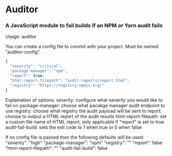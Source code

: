 # Auditor
### A JavaScript module to fail builds if an NPM or Yarn audit fails

Usage: auditor

You can create a config file to commit with your project. Must be named "auditor-config".
```javascript
{
  "severity": "critical",
  "package-manager": "npm",
  "report": true,
  "html-report-filepath": "audit-reports/report.html",
  "registry": "https://registry.npmjs.org/"
}
```

Explaination of options:
severity: configure what severity you would like to fail on
package-manager: choose what pacakge manager audit endpoint to use
registry: choose what registry the audit payload will be sent to
report: choose to output a HTML report of the audit results
html-report-filepath: set a custom file name of HTML report, only applicable if "report" is set to true
audit-fail-build: sets the exit code to 1 when true or 0 when false

If no config file is passed then the following defaults will be used:
  "severity": "high"
  "package-manager": "npm"
  "registry": ""
  "report": false
  "html-report-filepath": ""
  "audit-fail-build": false
  
